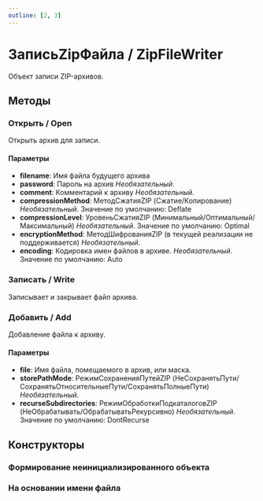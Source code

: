 ```yaml
---
outline: [2, 3]
---
```


# ЗаписьZipФайла / ZipFileWriter


Объект записи ZIP-архивов.


## Методы


### Открыть / Open


Открыть архив для записи.


#### Параметры

* **filename**: Имя файла будущего архива
* **password**: Пароль на архив *Необязательный*. 
* **comment**: Комментарий к архиву *Необязательный*. 
* **compressionMethod**: МетодСжатияZIP (Сжатие/Копирование) *Необязательный*. Значение по умолчанию: Deflate
* **compressionLevel**: УровеньСжатияZIP (Минимальный/Оптимальный/Максимальный) *Необязательный*. Значение по умолчанию: Optimal
* **encryptionMethod**: МетодШифрованияZIP (в текущей реализации не поддерживается) *Необязательный*. 
* **encoding**: Кодировка имен файлов в архиве. *Необязательный*. Значение по умолчанию: Auto

### Записать / Write


Записывает и закрывает файл архива.


### Добавить / Add


Добавление файла к архиву.


#### Параметры

* **file**: Имя файла, помещаемого в архив, или маска.
* **storePathMode**: РежимСохраненияПутейZIP (НеСохранятьПути/СохранятьОтносительныеПути/СохранятьПолныеПути) *Необязательный*. 
* **recurseSubdirectories**: РежимОбработкиПодкаталоговZIP (НеОбрабатывать/ОбрабатыватьРекурсивно) *Необязательный*. Значение по умолчанию: DontRecurse

## Конструкторы


### Формирование неинициализированного объекта


### На основании имени файла

